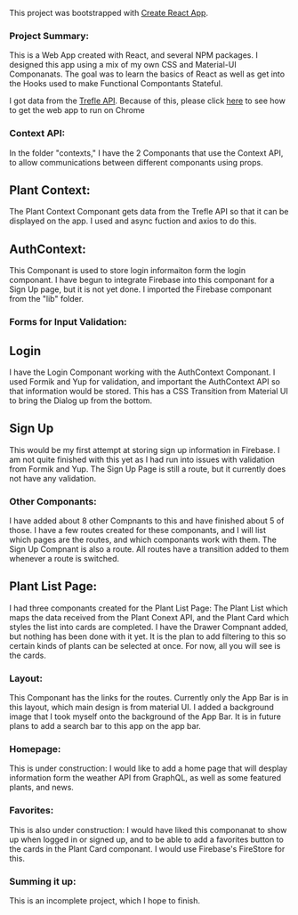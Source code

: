 This project was bootstrapped with [Create React App](https://github.com/facebook/create-react-app).

### Project Summary:

This is a Web App created with React, and several NPM packages. I designed this app using a mix of my own CSS and Material-UI Componanats. The goal was to learn the basics of React as well as get into the Hooks used to make Functional Compontants Stateful. 

I got data from the [Trefle API](https://trefle.io/). Because of this, please click [here](https://alfilatov.com/posts/run-chrome-without-cors/) to see how to get the web app to run on Chrome 

### Context API: 

In the folder "contexts," I have the 2 Componants that use the Context API, to allow communications between different componants using props. 

## Plant Context: 

The Plant Context Componant gets data from the Trefle API so that it can be displayed on the app. I used and async fuction and axios to do this. 

## AuthContext: 

This Componant is used to store login informaiton form the login componant. I have begun to integrate Firebase into this componant for a Sign Up page, but it is not yet done. I imported the Firebase componant from the "lib" folder. 

### Forms for Input Validation:

## Login

I have the Login Componant working with the AuthContext Componant. I used Formik and Yup for validation, and important the AuthContext API so that information would be stored. This has a CSS Transition from Material UI to bring the Dialog up from the bottom.  

## Sign Up

This would be my first attempt at storing sign up information in Firebase. I am not quite finished with this yet as I had run into issues with validation from Formik and Yup. The Sign Up Page is still a route, but it currently does not have any validation. 

### Other Componants: 

I have added about 8 other Compnants to this and have finished about 5 of those. I have a few routes created for these componants, and I will list which pages are the routes, and which componants work with them. The Sign Up Compnant is also a route. All routes have a transition added to them whenever a route is switched. 

## Plant List Page: 

I had three componants created for the Plant List Page: The Plant List which maps the data received from the Plant Conext API, and the Plant Card which styles the list into cards are completed. I have the Drawer Compnant added, but nothing has been done with it yet. It is the plan to add filtering to this so certain kinds of plants can be selected at once. For now, all you will see is the cards. 

### Layout: 

This Componant has the links for the routes. Currently only the App Bar is in this layout, which main design is from material UI. I added a background image that I took myself onto the background of the App Bar. It is in future plans to add a search bar to this app on the app bar. 

### Homepage:

This is under construction: I would like to add a home page that will desplay information form the weather API from GraphQL, as well as some featured plants, and news. 

### Favorites: 

This is also under construction: I would have liked this componanat to show up when logged in or signed up, and to be able to add a favorites button to the cards in the Plant Card componant. I would use Firebase's FireStore for this.

### Summing it up: 

This is an incomplete project, which I hope to finish.

